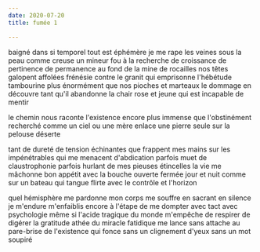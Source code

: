```yaml
---
date: 2020-07-20
title: fumée 1

---
```


baigné dans si temporel
tout est éphémère
je me rape les veines
sous la peau
comme creuse
un mineur fou
à la recherche de croissance
de pertinence
de permanence
au fond de la mine de rocailles
nos têtes galopent affolées
frénésie contre le granit qui emprisonne
l'hébétude tambourine plus énormément
que nos pioches et marteaux
le dommage en découvre tant qu'il abandonne
la chair rose et jeune qui est incapable de mentir

le chemin nous raconte
l'existence encore plus immense
que l'obstinément recherché
comme un ciel ou une mère
enlace une pierre seule
sur la pelouse déserte

tant de dureté de tension échinantes
que frappent mes mains
sur les impénétrables qui me
menacent d'abdication
parfois muet de claustrophonie
parfois hurlant de mes pieuses étincelles
la vie me mâchonne
bon appétit
avec la bouche ouverte fermée jour et nuit
comme sur un bateau qui tangue
flirte avec le contrôle et l'horizon

quel hémisphère me pardonne
mon corps me souffre en sacrant en silence
je m'endure m'enfaiblis
encore à l'étape de me dompter
avec tact avec psychologie
même si l'acide tragique du monde
m'empêche de respirer de digérer
la gratitude athée du miracle fatidique
me lance sans attache au pare-brise
de l'existence qui fonce
sans un clignement d'yeux
sans un mot soupiré